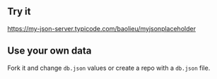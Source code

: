 ## Try it

https://my-json-server.typicode.com/baolieu/myjsonplaceholder

## Use your own data

Fork it and change `db.json` values or create a repo with a `db.json` file.

